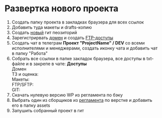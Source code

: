 # Развертка нового проекта

1. Создать папку проекта в закладках браузера для всех ссылок
2. Добавить туда макеты и drafts-копию
3. Создать [новый](https://github.com/new) гит пеозиторий
4. Зарегистрирвать [домен](https://cp.beget.com/domains) и создать [FTP-доступы](https://cp.beget.com/ftp)
5. Создать чат в телеграм **Проект "ProjectName" / DEV** со всеми исполнителями и менеджерами, создать иконку чата и добавить чат в папку "Работа"
6. Собрать все ссылки в папке закладок браузера, все доступы в txt-файле и в закрепе в чате:
**Доступы**  
Домен  
ТЗ и оценка:  
Макеты:  
FTP/SFTP:  
GIT:
7. Скачать нулевую версию WP из регламента по бэку
8. Выбрать один из сборщиков из [регламента](https://github.com/saimon322/frontend-builder-rules) по верстке и добавить его в папку assets
9. Запушить собранный проект в гит
